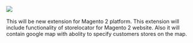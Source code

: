 <img src="https://travis-ci.org/ant-workaholic/Store-locator.svg?branch=master"/>
<BR/>
<BR/>
This will be new extension for Magento 2 platform. This extension will include functionality of storelocator for Magento 2 
website. Also it will contain google map with abolity to specify customers stores on the map.
